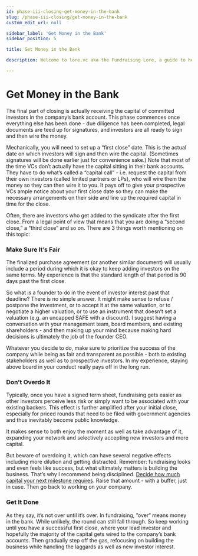 ```yaml
---
id: phase-iii-closing-get-money-in-the-bank
slug: /phase-iii-closing/get-money-in-the-bank
custom_edit_url: null

sidebar_label: 'Get Money in the Bank'
sidebar_position: 5

title: Get Money in the Bank

description: Welcome to lore.vc aka the Fundraising Lore, a guide to help founder CEOs successfully raise early-stage VC financing from Silicon Valley investors

---
```


# Get Money in the Bank

The final part of closing is actually receiving the capital of committed investors in the company’s bank account. This phase commences once everything else has been done - due diligence has been completed, legal documents are teed up for signatures, and investors are all ready to sign and then wire the money. 

Mechanically, you will need to set up a “first close” date. This is the actual date on which investors will sign and then wire the capital. (Sometimes signatures will be done earlier just for convenience sake.) Note that most of the time VCs don’t actually have the capital sitting in their bank accounts. They have to do what’s called a “capital call” - i.e. request the capital from their own investors (called limited partners or LPs), who will wire them the money so they can then wire it to you. It pays off to give your prospective VCs ample notice about your first close date so they can make the necessary arrangements on their side and line up the required capital in time for the close.

Often, there are investors who get added to the syndicate after the first close. From a legal point of view that means that you are doing a “second close,” a “third close” and so on. There are 3 things worth mentioning on this topic:

### Make Sure It’s Fair

The finalized purchase agreement (or another similar document) will usually include a period during which it is okay to keep adding investors on the same terms. My experience is that the standard length of that period is 90 days past the first close. 

So what is a founder to do in the event of investor interest past that deadline? There is no simple answer. It might make sense to refuse / postpone the investment, or to accept it at the same valuation, or to negotiate a higher valuation, or to use an instrument that doesn’t set a valuation (e.g. an uncapped SAFE with a discount). I suggest having a conversation with your management team, board members, and existing shareholders - and then making up your mind because making hard decisions is ultimately the job of the founder CEO. 

Whatever you decide to do, make sure to prioritize the success of the company while being as fair and transparent as possible - both to existing stakeholders as well as to prospective investors. In my experience, staying above board in your conduct really pays off in the long run.

### Don’t Overdo It

Typically, once you have a signed term sheet, fundraising gets easier as other investors perceive less risk or simply want to be associated with your existing backers. This effect is further amplified after your initial close, especially for priced rounds that need to be filed with government agencies and thus inevitably become public knowledge. 

It makes sense to both enjoy the moment as well as take advantage of it, expanding your network and selectively accepting new investors and more capital.

But beware of overdoing it, which can have several negative effects including more dilution and getting distracted. Remember: fundraising looks and even feels like success, but what ultimately matters is building the business. That’s why I recommend being disciplined. [Decide how much capital your next milestone requires](/deciding-to-fundraise/the-purpose-of-fundraising). Raise that amount - with a buffer, just in case. Then go back to working on your company.

### Get It Done

As they say, it’s not over until it’s over. In fundraising, ”over“ means money in the bank. While unlikely, the round can still fall through. So keep working until you have a successful first close, where your lead investor and hopefully the majority of the capital gets wired to the company’s bank accounts. Then gradually step off the gas, refocusing on building the business while handling the laggards as well as new investor interest.